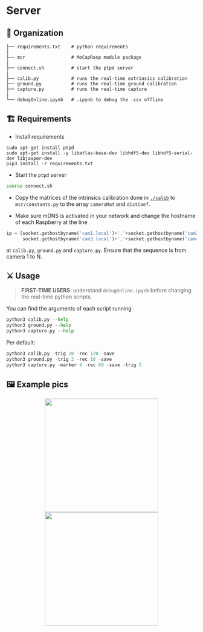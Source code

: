 # Server

## 📂 Organization

    ├── requirements.txt    # python requirements
    |
    ├── mcr                 # MoCapRasp module package 
    |
    ├── connect.sh          # start the ptpd server
    |
    ├── calib.py            # runs the real-time extrinsics calibration
    ├── ground.py           # runs the real-time ground calibration
    ├── capture.py          # runs the real-time capture   
    |
    └── debugOnline.ipynb   # .ipynb to debug the .csv offline



## 🏗️ Requirements

- Install requirements
``` shell 
sudo apt-get install ptpd
sudo apt-get install -y libatlas-base-dev libhdf5-dev libhdf5-serial-dev libjasper-dev
pip3 install -r requirements.txt
```

- Start the `ptpd` server
``` bash
source connect.sh
```
- Copy the matrices of the intrinsics calibration done in [`./calib`](/calib/) to `mcr/constants.py` to the array `cameraMat` and `distCoef`.

- Make sure mDNS is activated in your network and change the hostname of each Raspberry at the line 
```python
ip = (socket.gethostbyname('cam1.local')+','+socket.gethostbyname('cam2.local')+','+
      socket.gethostbyname('cam3.local')+','+socket.gethostbyname('cam4.local'))
```
at `calib.py`, `ground.py` and `capture.py`. Ensure that the sequence is from camera 1 to N. 

## ⚔️ Usage

>  **FIRST-TIME USERS**: understand `debugOnline.ipynb` before changing the real-time python scripts.

You can find the arguments of each script running 
``` python
python3 calib.py --help
python3 ground.py --help
python3 capture.py --help
```

Per default: 
``` python
python3 calib.py -trig 20 -rec 120 -save 
python3 ground.py -trig 2 -rec 10 -save 
python3 capture.py -marker 4 -rec 60 -save -trig 5  
```

## 🖼️ Example pics

<p align="center">
<img src="https://user-images.githubusercontent.com/48807586/177630567-203f1129-dc2e-4f36-b9f5-4dd15c5e4c1d.png" height="300" align="center">
<img src="https://user-images.githubusercontent.com/48807586/177630590-ecf808d8-98f1-44f5-a3be-9fbb3b7a658d.png" height="300" align="center"><br><br>
</p>
